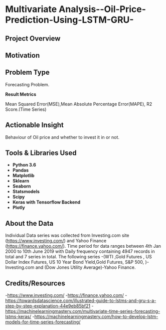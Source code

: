 # Multivariate Analysis--Oil-Price-Prediction-Using-LSTM-GRU-


## Project Overview 


## Motivation


## Problem Type
Forecasting Problem.

**Result Metrics**

Mean Squared Error(MSE),Mean Absolute Percentage Error(MAPE), R2 Score.(Time Series)

## Actionable Insight
Behaviour of Oil price and whether to invest it in or not.

## Tools & Libraries Used
- **Python 3.6**
- **Pandas**        
- **Matplotlib**        
- **Sklearn**            
- **Seaborn**
- **Statsmodels**      
- **Scipy** 
- **Keras with Tensorflow Backend**
- **Plotly** 



       

## About the Data
Individual Data series was collected from Investing.com site (https://www.investing.com/) and Yahoo Finance (https://finance.yahoo.com/). 
Time period for data ranges between 4th Jan 2000 to 10th June 2019 with Daily frequency containing 4947 records in total and 7 series in total.
The following series -(WTI ,Gold Futures , US Dollar Index Futures, US 10 Year Bond Yield,Gold Futures, S&P 500, )-Investing.com and (Dow Jones Utility Average)-Yahoo Finance.

## Credits/Resources
-https://www.investing.com/
-https://finance.yahoo.com/
-https://towardsdatascience.com/illustrated-guide-to-lstms-and-gru-s-a-step-by-step-explanation-44e9eb85bf21
-https://machinelearningmastery.com/multivariate-time-series-forecasting-lstms-keras/
-https://machinelearningmastery.com/how-to-develop-lstm-models-for-time-series-forecasting/



